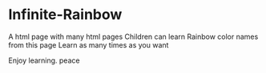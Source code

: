 # Infinite-Rainbow
A html page with many html pages
Children can learn Rainbow color names from this page
Learn as many times as you want 

Enjoy learning.
peace

